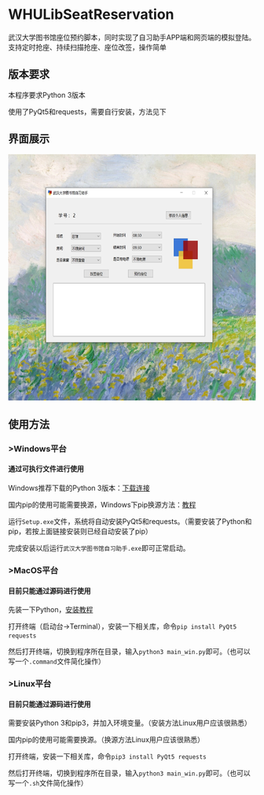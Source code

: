 # WHULibSeatReservation
武汉大学图书馆座位预约脚本，同时实现了自习助手APP端和网页端的模拟登陆。支持定时抢座、持续扫描抢座、座位改签，操作简单

## 版本要求
本程序要求Python 3版本

使用了PyQt5和requests，需要自行安装，方法见下

## 界面展示

<div align=center>
  <img src="https://github.com/idocx/WHULibSeatReservation/blob/master/demo.jpg" height="500"/>
</div>


## 使用方法
### >Windows平台
#### 通过可执行文件进行使用

Windows推荐下载的Python 3版本：[下载连接](https://www.anaconda.com/distribution/)

国内pip的使用可能需要换源，Windows下pip换源方法：[教程](https://blog.csdn.net/Artprog/article/details/75632723)

运行```Setup.exe```文件，系统将自动安装PyQt5和requests。（需要安装了Python和pip，若按上面链接安装则已经自动安装了pip）

完成安装以后运行```武汉大学图书馆自习助手.exe```即可正常启动。

### >MacOS平台
#### 目前只能通过源码进行使用

先装一下Python，[安装教程](https://pythonguidecn.readthedocs.io/zh/latest/starting/install3/osx.html)

打开终端（启动台->Terminal），安装一下相关库，命令```pip install PyQt5 requests```

然后打开终端，切换到程序所在目录，输入```python3 main_win.py```即可。（也可以写一个```.command```文件简化操作）

### >Linux平台


#### 目前只能通过源码进行使用
需要安装Python 3和pip3，并加入环境变量。（安装方法Linux用户应该很熟悉）

国内pip的使用可能需要换源。（换源方法Linux用户应该很熟悉）

打开终端，安装一下相关库，命令```pip3 install PyQt5 requests```

然后打开终端，切换到程序所在目录，输入```python3 main_win.py```即可。（也可以写一个```.sh```文件简化操作）
